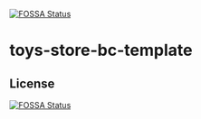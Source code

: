 [![FOSSA Status](https://app.fossa.com/api/projects/git%2Bgithub.com%2Fpervasive-cats%2Ftoys-store-bc-template.svg?type=shield)](https://app.fossa.com/projects/git%2Bgithub.com%2Fpervasive-cats%2Ftoys-store-bc-template?ref=badge_shield)

# toys-store-bc-template

## License
[![FOSSA Status](https://app.fossa.com/api/projects/git%2Bgithub.com%2Fpervasive-cats%2Ftoys-store-bc-template.svg?type=large)](https://app.fossa.com/projects/git%2Bgithub.com%2Fpervasive-cats%2Ftoys-store-bc-template?ref=badge_large)